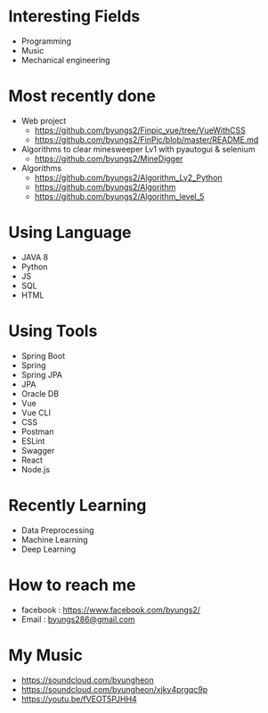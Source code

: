 # Interesting Fields 
- Programming
- Music
- Mechanical engineering

# Most recently done
- Web project 
  - https://github.com/byungs2/Finpic_vue/tree/VueWithCSS
  - https://github.com/byungs2/FinPic/blob/master/README.md
- Algorithms to clear minesweeper Lv1 with pyautogui & selenium
   - https://github.com/byungs2/MineDigger
- Algorithms
  - https://github.com/byungs2/Algorithm_Lv2_Python
  - https://github.com/byungs2/Algorithm
  - https://github.com/byungs2/Algorithm_level_5
  
# Using Language
- JAVA 8
- Python
- JS
- SQL
- HTML

# Using Tools
- Spring Boot
- Spring
- Spring JPA
- JPA
- Oracle DB
- Vue
- Vue CLI
- CSS
- Postman
- ESLint
- Swagger
- React
- Node.js

# Recently Learning
- Data Preprocessing
- Machine Learning
- Deep Learning

# How to reach me
- facebook : https://www.facebook.com/byungs2/
- Email : byungs286@gmail.com

# My Music
- https://soundcloud.com/byungheon
- https://soundcloud.com/byungheon/xjky4prgqc9p
- https://youtu.be/fVEOT5PJHH4


